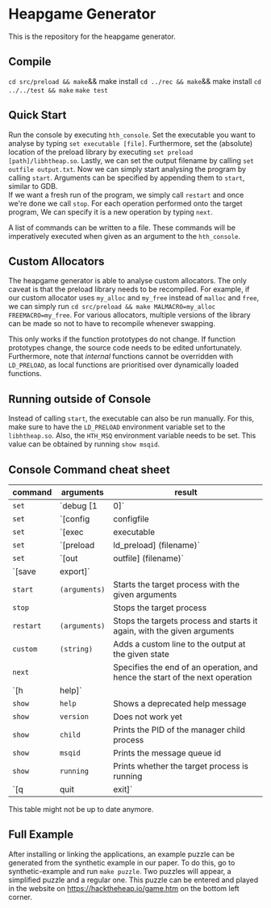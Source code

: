 # Heapgame Generator 
This is the repository for the heapgame generator. 

## Compile 
`cd src/preload && make`&& make install 
`cd ../rec && make`&& make install 
`cd ../../test && make`
`make test`  

## Quick Start
Run the console by executing `hth_console`. 
Set the executable you want to analyse by typing `set executable [file]`. 
Furthermore, set the (absolute) location of the preload library by executing `set preload [path]/libhtheap.so`.
Lastly, we can set the output filename by calling `set outfile output.txt`. 
Now we can simply start analysing the program by calling `start`.
Arguments can be specified by appending them to `start`, similar to GDB.  
If we want a fresh run of the program, we simply call `restart` and once we're done we call `stop`. 
For each operation performed onto the target program, We can specify it is a new operation by typing `next`. 

A list of commands can be written to a file. 
These commands will be imperatively executed when given as an argument to the `hth_console`. 


## Custom Allocators
The heapgame generator is able to analyse custom allocators. 
The only caveat is that the preload library needs to be recompiled. 
For example, if our custom allocator uses `my_alloc` and `my_free` instead of `malloc` and `free`, 
we can simply run `cd src/preload && make MALMACRO=my_alloc FREEMACRO=my_free`. 
For various allocators, multiple versions of the library can be made so not to have to recompile whenever swapping. 

This only works if the function prototypes do not change. 
If function prototypes change, the source code needs to be edited unfortunately. 
Furthermore, note that *internal* functions cannot be overridden with `LD_PRELOAD`, 
as local functions are prioritised over dynamically loaded functions. 


## Running outside of Console
Instead of calling `start`, the executable can also be run manually. 
For this, make sure to have the `LD_PRELOAD` environment variable set to the `libhtheap.so`. 
Also, the `HTH_MSQ` environment variable needs to be set. 
This value can be obtained by running `show msqid`. 


## Console Command cheat sheet 
| command | arguments                | result         | 
| ------- | ------------------------ | -------------- |
| `set`     | `debug [1|0]`             | Setting or unsetting debug mode | 
| `set`     | `[config|configfile|c] (filename)`  | Execute commands from a configfile |
| `set`     | `[exec|executable|target] (filename)` | Specify file to run |
| `set`     | `[preload|ld_preload] (filename)` | Specify the absolute location of the preload library `libhtheap.so` |
| `set`     | `[out|outfile] (filename)` | Specify the output file where results will be written to |
| `[save|export]`     |  | Exports the results to the specified file |
| `start` | `(arguments)` | Starts the target process with the given arguments |
| `stop` | | Stops the target process | 
| `restart` | `(arguments)` | Stops the targets process and starts it again, with the given arguments | 
| `custom` | `(string)` | Adds a custom line to the output at the given state | 
| `next` | | Specifies the end of an operation, and hence the start of the next operation | 
| `[h|help]` | | Shows a deprecated help message | 
| `show` | `help` | Shows a deprecated help message | 
| `show` | `version` | Does not work yet | 
| `show` | `child` | Prints the PID of the manager child process | 
| `show` | `msqid` | Prints the message queue id | 
| `show` | `running` | Prints whether the target process is running | 
| `[q|quit|exit]` | | Exit the console |

This table might not be up to date anymore.   

## Full Example
After installing or linking the applications, an example puzzle can be generated from the synthetic example in our paper. 
To do this, go to synthetic-example and run `make puzzle`. Two puzzles will appear, a simplified puzzle and a regular one. 
This puzzle can be entered and played in the website on https://hacktheheap.io/game.htm on the bottom left corner. 
